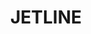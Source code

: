 ---
title: JETLINE
description: Performance and power in a very low profile
header:
  nav:
    - item: Description
      route: "#description"
    - item: Features
      route: "#features"
    - item: Components
      route: "#components"
    - item: Installation
      route: "#installation"
    - item: Contact
      route: "#contact"
sections:
  hero:
    caret_text: Find out
  lead:
    text: |-
      Quieter than any centrifugal in-line fan.

      Designed to safe time, tools and hassle.
  description:
    title: Quieter, smaller size and ultra efficient
    items:
      - item: High performance
        body: |-
          Optimised design of the impeller and guide vanes to increase performance and lower the sound level.

          Its revolutionary mixed-flow propeller produces high pressure similar to centrifugal impellers.
      - item: Airtightness
        body: |-
          Airtight joint between the galvanised and plastic casings to avoid air leakage. Rubber gaskets on the flanges to improve airtightness when connecting to ductwork.
      - item: Outlet diffuser and silent-block
        body: |-
          Integrated outlet diffuser optimizing air circulation to increase airflow efficiency and reduce in-duct sound level.

          Silent-block between the motor and the casing to reduce the motor’s vibrations and lower the sound level of the fan.
  discover:
    title: Discover its components
    hotspots:
      - id: 1
        title: Support bracket
        body: Optimised mounting bracket designed and positioned to increase performance and lower sound levels.
      - id: 2
        title: Support bracket
        body: Optimised mounting bracket designed and positioned to increase performance and lower sound levels.
      - id: 3
        title: Support bracket
        body: Optimised mounting bracket designed and positioned to increase performance and lower sound levels.
      - id: 4
        title: Support bracket
        body: Optimised mounting bracket designed and positioned to increase performance and lower sound levels.
  installation:
    title: At S&P we design our products with ease of installation in mind.
    items:
      - item: 3 mounting steps
        body: |-
          1. Using the mounting bracket supplied, mark the fixing points where the product will be placed. Insert screws.
          2. Place the mounting bracket in position taking into account the location of the terminal box.
          3. Fix the product and mounting bracket securely in the previous marked place.
      - item: 32% more compact*
        body: |-
          Compact design with an incredibly low profile to enable ease of installation into the smallest of spaces. The terminal box and the mounting bracket do not increase the product profile.

          *In 150 and 160 models
      - item: ZERO Complications
        body: |-
          Designed with rubber gaskets on the flanges to simplify the connection and reduce air leakage.
    btn: Download Jetline user guide
  models:
    title: Available models
    items:
      - item: |-
          ####JETLINE 100 AC

          ####JETLINE 100 ECOWATT
      - item: |-
          ####JETLINE 125 AC

          ####JETLINE 125 ECOWATT
    downloads:
      - btn: Download Jetline AC Instruction Manual
      - btn: Download Jetline ECOWATT Instruction Manual
  contact:
    title: S&P by your side
    subtitle: We help you with anything you may need
footer: © 2019 S&P Sistemas de Ventilación S.L.U.
---